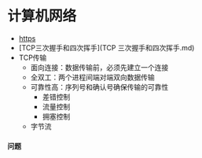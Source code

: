 # 计算机网络



- [https](https.md)
- [TCP三次握手和四次挥手](TCP 三次握手和四次挥手.md)
- TCP传输
  - 面向连接：数据传输前，必须先建立一个连接
  - 全双工：两个进程间端对端双向数据传输
  - 可靠性高：序列号和确认号确保传输的可靠性
    - 差错控制
    - 流量控制
    - 拥塞控制
  - 字节流



#### 问题

